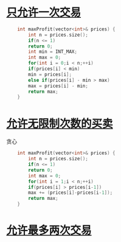 # [只允许一次交易](https://leetcode-cn.com/problems/best-time-to-buy-and-sell-stock/)

```cpp
    int maxProfit(vector<int>& prices) {
        int n = prices.size();
        if(n <= 1)
        return 0;
        int min = INT_MAX;
        int max = 0;
        for(int i = 0;i < n;++i)
        if(prices[i] < min)
        min = prices[i];
        else if(prices[i] - min > max)
        max = prices[i] - min;
        return max;
    }
```

# [允许无限制次数的买卖](https://leetcode-cn.com/problems/best-time-to-buy-and-sell-stock-ii/)
贪心
```cpp
    int maxProfit(vector<int>& prices) {
        int n = prices.size();
        if(n <= 1)
        return 0;
        int max = 0;
        for(int i = 1;i < n;++i)
        if(prices[i] > prices[i-1])
        max += (prices[i]-prices[i-1]);
        return max;
    }
```

# [允许最多两次交易](https://leetcode-cn.com/problems/best-time-to-buy-and-sell-stock-iii/)






